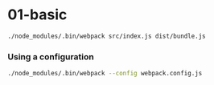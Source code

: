 # 01-basic


```bash
./node_modules/.bin/webpack src/index.js dist/bundle.js
```


### Using a configuration

```bash
./node_modules/.bin/webpack --config webpack.config.js
```